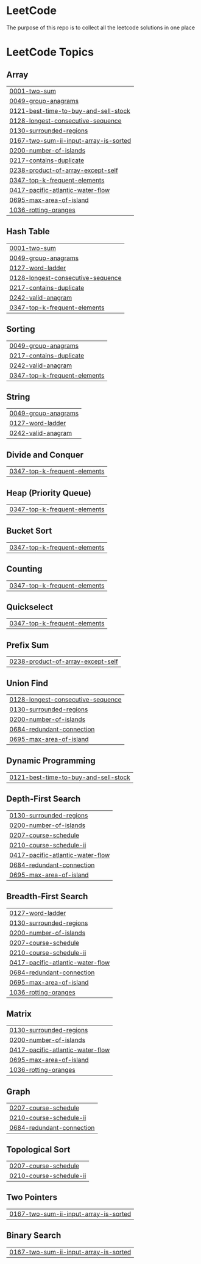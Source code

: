 # LeetCode
The purpose of this repo is to collect all the leetcode solutions in one place

<!---LeetCode Topics Start-->
# LeetCode Topics
## Array
|  |
| ------- |
| [0001-two-sum](https://github.com/isfar-uddin/LeetCode/tree/master/0001-two-sum) |
| [0049-group-anagrams](https://github.com/isfar-uddin/LeetCode/tree/master/0049-group-anagrams) |
| [0121-best-time-to-buy-and-sell-stock](https://github.com/isfar-uddin/LeetCode/tree/master/0121-best-time-to-buy-and-sell-stock) |
| [0128-longest-consecutive-sequence](https://github.com/isfar-uddin/LeetCode/tree/master/0128-longest-consecutive-sequence) |
| [0130-surrounded-regions](https://github.com/isfar-uddin/LeetCode/tree/master/0130-surrounded-regions) |
| [0167-two-sum-ii-input-array-is-sorted](https://github.com/isfar-uddin/LeetCode/tree/master/0167-two-sum-ii-input-array-is-sorted) |
| [0200-number-of-islands](https://github.com/isfar-uddin/LeetCode/tree/master/0200-number-of-islands) |
| [0217-contains-duplicate](https://github.com/isfar-uddin/LeetCode/tree/master/0217-contains-duplicate) |
| [0238-product-of-array-except-self](https://github.com/isfar-uddin/LeetCode/tree/master/0238-product-of-array-except-self) |
| [0347-top-k-frequent-elements](https://github.com/isfar-uddin/LeetCode/tree/master/0347-top-k-frequent-elements) |
| [0417-pacific-atlantic-water-flow](https://github.com/isfar-uddin/LeetCode/tree/master/0417-pacific-atlantic-water-flow) |
| [0695-max-area-of-island](https://github.com/isfar-uddin/LeetCode/tree/master/0695-max-area-of-island) |
| [1036-rotting-oranges](https://github.com/isfar-uddin/LeetCode/tree/master/1036-rotting-oranges) |
## Hash Table
|  |
| ------- |
| [0001-two-sum](https://github.com/isfar-uddin/LeetCode/tree/master/0001-two-sum) |
| [0049-group-anagrams](https://github.com/isfar-uddin/LeetCode/tree/master/0049-group-anagrams) |
| [0127-word-ladder](https://github.com/isfar-uddin/LeetCode/tree/master/0127-word-ladder) |
| [0128-longest-consecutive-sequence](https://github.com/isfar-uddin/LeetCode/tree/master/0128-longest-consecutive-sequence) |
| [0217-contains-duplicate](https://github.com/isfar-uddin/LeetCode/tree/master/0217-contains-duplicate) |
| [0242-valid-anagram](https://github.com/isfar-uddin/LeetCode/tree/master/0242-valid-anagram) |
| [0347-top-k-frequent-elements](https://github.com/isfar-uddin/LeetCode/tree/master/0347-top-k-frequent-elements) |
## Sorting
|  |
| ------- |
| [0049-group-anagrams](https://github.com/isfar-uddin/LeetCode/tree/master/0049-group-anagrams) |
| [0217-contains-duplicate](https://github.com/isfar-uddin/LeetCode/tree/master/0217-contains-duplicate) |
| [0242-valid-anagram](https://github.com/isfar-uddin/LeetCode/tree/master/0242-valid-anagram) |
| [0347-top-k-frequent-elements](https://github.com/isfar-uddin/LeetCode/tree/master/0347-top-k-frequent-elements) |
## String
|  |
| ------- |
| [0049-group-anagrams](https://github.com/isfar-uddin/LeetCode/tree/master/0049-group-anagrams) |
| [0127-word-ladder](https://github.com/isfar-uddin/LeetCode/tree/master/0127-word-ladder) |
| [0242-valid-anagram](https://github.com/isfar-uddin/LeetCode/tree/master/0242-valid-anagram) |
## Divide and Conquer
|  |
| ------- |
| [0347-top-k-frequent-elements](https://github.com/isfar-uddin/LeetCode/tree/master/0347-top-k-frequent-elements) |
## Heap (Priority Queue)
|  |
| ------- |
| [0347-top-k-frequent-elements](https://github.com/isfar-uddin/LeetCode/tree/master/0347-top-k-frequent-elements) |
## Bucket Sort
|  |
| ------- |
| [0347-top-k-frequent-elements](https://github.com/isfar-uddin/LeetCode/tree/master/0347-top-k-frequent-elements) |
## Counting
|  |
| ------- |
| [0347-top-k-frequent-elements](https://github.com/isfar-uddin/LeetCode/tree/master/0347-top-k-frequent-elements) |
## Quickselect
|  |
| ------- |
| [0347-top-k-frequent-elements](https://github.com/isfar-uddin/LeetCode/tree/master/0347-top-k-frequent-elements) |
## Prefix Sum
|  |
| ------- |
| [0238-product-of-array-except-self](https://github.com/isfar-uddin/LeetCode/tree/master/0238-product-of-array-except-self) |
## Union Find
|  |
| ------- |
| [0128-longest-consecutive-sequence](https://github.com/isfar-uddin/LeetCode/tree/master/0128-longest-consecutive-sequence) |
| [0130-surrounded-regions](https://github.com/isfar-uddin/LeetCode/tree/master/0130-surrounded-regions) |
| [0200-number-of-islands](https://github.com/isfar-uddin/LeetCode/tree/master/0200-number-of-islands) |
| [0684-redundant-connection](https://github.com/isfar-uddin/LeetCode/tree/master/0684-redundant-connection) |
| [0695-max-area-of-island](https://github.com/isfar-uddin/LeetCode/tree/master/0695-max-area-of-island) |
## Dynamic Programming
|  |
| ------- |
| [0121-best-time-to-buy-and-sell-stock](https://github.com/isfar-uddin/LeetCode/tree/master/0121-best-time-to-buy-and-sell-stock) |
## Depth-First Search
|  |
| ------- |
| [0130-surrounded-regions](https://github.com/isfar-uddin/LeetCode/tree/master/0130-surrounded-regions) |
| [0200-number-of-islands](https://github.com/isfar-uddin/LeetCode/tree/master/0200-number-of-islands) |
| [0207-course-schedule](https://github.com/isfar-uddin/LeetCode/tree/master/0207-course-schedule) |
| [0210-course-schedule-ii](https://github.com/isfar-uddin/LeetCode/tree/master/0210-course-schedule-ii) |
| [0417-pacific-atlantic-water-flow](https://github.com/isfar-uddin/LeetCode/tree/master/0417-pacific-atlantic-water-flow) |
| [0684-redundant-connection](https://github.com/isfar-uddin/LeetCode/tree/master/0684-redundant-connection) |
| [0695-max-area-of-island](https://github.com/isfar-uddin/LeetCode/tree/master/0695-max-area-of-island) |
## Breadth-First Search
|  |
| ------- |
| [0127-word-ladder](https://github.com/isfar-uddin/LeetCode/tree/master/0127-word-ladder) |
| [0130-surrounded-regions](https://github.com/isfar-uddin/LeetCode/tree/master/0130-surrounded-regions) |
| [0200-number-of-islands](https://github.com/isfar-uddin/LeetCode/tree/master/0200-number-of-islands) |
| [0207-course-schedule](https://github.com/isfar-uddin/LeetCode/tree/master/0207-course-schedule) |
| [0210-course-schedule-ii](https://github.com/isfar-uddin/LeetCode/tree/master/0210-course-schedule-ii) |
| [0417-pacific-atlantic-water-flow](https://github.com/isfar-uddin/LeetCode/tree/master/0417-pacific-atlantic-water-flow) |
| [0684-redundant-connection](https://github.com/isfar-uddin/LeetCode/tree/master/0684-redundant-connection) |
| [0695-max-area-of-island](https://github.com/isfar-uddin/LeetCode/tree/master/0695-max-area-of-island) |
| [1036-rotting-oranges](https://github.com/isfar-uddin/LeetCode/tree/master/1036-rotting-oranges) |
## Matrix
|  |
| ------- |
| [0130-surrounded-regions](https://github.com/isfar-uddin/LeetCode/tree/master/0130-surrounded-regions) |
| [0200-number-of-islands](https://github.com/isfar-uddin/LeetCode/tree/master/0200-number-of-islands) |
| [0417-pacific-atlantic-water-flow](https://github.com/isfar-uddin/LeetCode/tree/master/0417-pacific-atlantic-water-flow) |
| [0695-max-area-of-island](https://github.com/isfar-uddin/LeetCode/tree/master/0695-max-area-of-island) |
| [1036-rotting-oranges](https://github.com/isfar-uddin/LeetCode/tree/master/1036-rotting-oranges) |
## Graph
|  |
| ------- |
| [0207-course-schedule](https://github.com/isfar-uddin/LeetCode/tree/master/0207-course-schedule) |
| [0210-course-schedule-ii](https://github.com/isfar-uddin/LeetCode/tree/master/0210-course-schedule-ii) |
| [0684-redundant-connection](https://github.com/isfar-uddin/LeetCode/tree/master/0684-redundant-connection) |
## Topological Sort
|  |
| ------- |
| [0207-course-schedule](https://github.com/isfar-uddin/LeetCode/tree/master/0207-course-schedule) |
| [0210-course-schedule-ii](https://github.com/isfar-uddin/LeetCode/tree/master/0210-course-schedule-ii) |
## Two Pointers
|  |
| ------- |
| [0167-two-sum-ii-input-array-is-sorted](https://github.com/isfar-uddin/LeetCode/tree/master/0167-two-sum-ii-input-array-is-sorted) |
## Binary Search
|  |
| ------- |
| [0167-two-sum-ii-input-array-is-sorted](https://github.com/isfar-uddin/LeetCode/tree/master/0167-two-sum-ii-input-array-is-sorted) |
<!---LeetCode Topics End-->